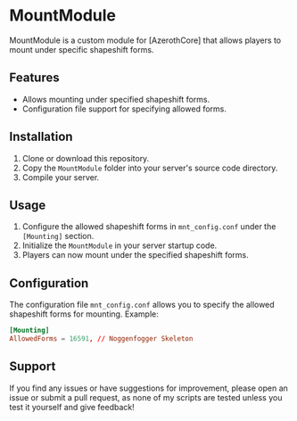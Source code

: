 # MountModule

MountModule is a custom module for [AzerothCore] that allows players to mount under specific shapeshift forms.

## Features

- Allows mounting under specified shapeshift forms.
- Configuration file support for specifying allowed forms.

## Installation

1. Clone or download this repository.
2. Copy the `MountModule` folder into your server's source code directory.
3. Compile your server.

## Usage

1. Configure the allowed shapeshift forms in `mnt_config.conf` under the `[Mounting]` section.
2. Initialize the `MountModule` in your server startup code.
3. Players can now mount under the specified shapeshift forms.

## Configuration

The configuration file `mnt_config.conf` allows you to specify the allowed shapeshift forms for mounting. Example:

```conf
[Mounting]
AllowedForms = 16591, // Noggenfogger Skeleton
```

## Support

If you find any issues or have suggestions for improvement, please open an issue or submit a pull request, as none of my scripts are tested unless you test it yourself and give feedback!
